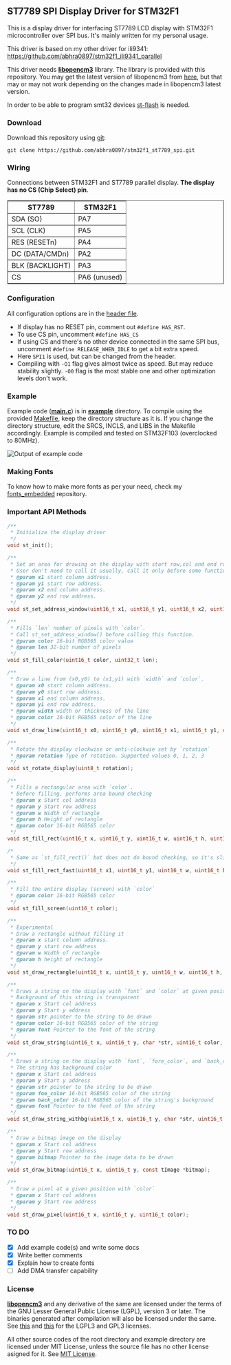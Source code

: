 ## ST7789 SPI Display Driver for STM32F1
This is a display driver for interfacing ST7789 LCD display with STM32F1 microcontroller over SPI bus. It's mainly written for my personal usage.

This driver is based on my other driver for ili9341: https://github.com/abhra0897/stm32f1_ili9341_parallel

This driver needs **[libopencm3](https://github.com/libopencm3/libopencm3.git)** library. The library is provided with this repository. You may get the latest version of libopencm3 from [here](https://github.com/libopencm3/libopencm3.git), but that may or may not work depending on the changes made in libopencm3 latest version.

In order to be able to program smt32 devices [st-flash](https://github.com/stlink-org/stlink/blob/master/doc/man/st-flash.md) is needed.

### Download
Download this repository using [git](https://git-scm.com/):

```
git clone https://github.com/abhra0897/stm32f1_st7789_spi.git
```

### Wiring
Connections between STM32F1 and ST7789 parallel display. **The display has no CS (Chip Select) pin**.
<table border=1>
    <tr>
        <th colspan=1>ST7789</th>
        <th rowspan=1>STM32F1</th>
    </tr>
    <tr>
        <td>SDA (SO)</td>
        <td>PA7</td>
    </tr>
    <tr>
        <td>SCL (CLK)</td>
        <td>PA5</td>
    </tr>
    <tr>
        <td>RES (RESETn)</td>
        <td>PA4</td>
    </tr>
    <tr>
        <td>DC (DATA/CMDn)</td>
        <td>PA2</td>
    </tr>
    <tr>
        <td>BLK (BACKLIGHT)</td>
        <td>PA3</td>
    </tr>
    <tr>
        <td>CS</td>
        <td>PA6 (unused)</td>
    </tr>
</table>

### Configuration
All configuration options are in the [header file](st7789_stm32_spi.h). 
- If display has no RESET pin, comment out `#define HAS_RST`.
- To use CS pin, uncomment `#define HAS_CS`
- If using CS and there's no other device connected in the same SPI bus, uncomment `#define RELEASE_WHEN_IDLE` to get a bit extra speed.
- Here `SPI1` is used, but can be changed from the header.
- Compiling with `-O1` flag gives almost twice as speed. But may reduce stability slightly. `-O0` flag is the most stable one and other optimization levels don't work.

### Example
Example code (**[main.c](example/main.c)**) is in **[example](example)** directory. To compile using the provided [Makefile](example/Makefile), keep the directory structure as it is. If you change the directory structure, edit the SRCS, INCLS, and LIBS in the Makefile accordingly.
Example is compiled and tested on STM32F103 (overclocked to 80MHz).

![Output of example code](example/photo/example_output.gif)

### Making Fonts
To know how to make more fonts as per your need, check my [fonts_embedded](https://github.com/abhra0897/fonts_embedded.git) repository.

### Important API Methods

```C
/**
 * Initialize the display driver
 */
void st_init();

/**
 * Set an area for drawing on the display with start row,col and end row,col.
 * User don't need to call it usually, call it only before some functions who don't call it by default.
 * @param x1 start column address.
 * @param y1 start row address.
 * @param x2 end column address.
 * @param y2 end row address.
 */
void st_set_address_window(uint16_t x1, uint16_t y1, uint16_t x2, uint16_t y2);

/**
 * Fills `len` number of pixels with `color`.
 * Call st_set_address_window() before calling this function.
 * @param color 16-bit RGB565 color value
 * @param len 32-bit number of pixels
 */
void st_fill_color(uint16_t color, uint32_t len);

/**
 * Draw a line from (x0,y0) to (x1,y1) with `width` and `color`.
 * @param x0 start column address.
 * @param y0 start row address.
 * @param x1 end column address.
 * @param y1 end row address.
 * @param width width or thickness of the line
 * @param color 16-bit RGB565 color of the line
 */
void st_draw_line(uint16_t x0, uint16_t y0, uint16_t x1, uint16_t y1, uint8_t width, uint16_t color);

/**
 * Rotate the display clockwise or anti-clockwie set by `rotation`
 * @param rotation Type of rotation. Supported values 0, 1, 2, 3
 */
void st_rotate_display(uint8_t rotation);

/**
 * Fills a rectangular area with `color`.
 * Before filling, performs area bound checking
 * @param x Start col address
 * @param y Start row address
 * @param w Width of rectangle
 * @param h Height of rectangle
 * @param color 16-bit RGB565 color
 */
void st_fill_rect(uint16_t x, uint16_t y, uint16_t w, uint16_t h, uint16_t color);

/*
 * Same as `st_fill_rect()` but does not do bound checking, so it's slightly faster
 */
void st_fill_rect_fast(uint16_t x1, uint16_t y1, uint16_t w, uint16_t h, uint16_t color);

/**
 * Fill the entire display (screen) with `color`
 * @param color 16-bit RGB565 color
 */
void st_fill_screen(uint16_t color);

/**
 * Experimental
 * Draw a rectangle without filling it
 * @param x start column address.
 * @param y start row address
 * @param w Width of rectangle
 * @param h height of rectangle
 */
void st_draw_rectangle(uint16_t x, uint16_t y, uint16_t w, uint16_t h, uint16_t color);

/**
 * Draws a string on the display with `font` and `color` at given position.
 * Background of this string is transparent
 * @param x Start col address
 * @param y Start y address
 * @param str pointer to the string to be drawn
 * @param color 16-bit RGB565 color of the string
 * @param font Pointer to the font of the string
 */
void st_draw_string(uint16_t x, uint16_t y, char *str, uint16_t color, tFont *font);

/**
 * Draws a string on the display with `font`, `fore_color`, and `back_color` at given position.
 * The string has background color
 * @param x Start col address
 * @param y Start y address
 * @param str pointer to the string to be drawn
 * @param foe_color 16-bit RGB565 color of the string
 * @param back_color 16-bit RGB565 color of the string's background
 * @param font Pointer to the font of the string
 */
void st_draw_string_withbg(uint16_t x, uint16_t y, char *str, uint16_t fore_color, uint16_t back_color, tFont *font);

/**
 * Draw a bitmap image on the display
 * @param x Start col address
 * @param y Start row address
 * @param bitmap Pointer to the image data to be drawn
 */
void st_draw_bitmap(uint16_t x, uint16_t y, const tImage *bitmap);

/**
 * Draw a pixel at a given position with `color`
 * @param x Start col address
 * @param y Start row address
 */
void st_draw_pixel(uint16_t x, uint16_t y, uint16_t color);

```
### TO DO

 - [x] Add example code(s) and write some docs
 - [x] Write better comments
 - [x] Explain how to create fonts
 - [ ] Add DMA transfer capability

### License
**[libopencm3](libopencm3)** and any derivative of the same are licensed under the terms of the GNU Lesser General Public License (LGPL), version 3 or later. The binaries generated after compilation will also be licensed under the same. See [this](libopencm3/COPYING.LGPL3) and [this](libopencm3/COPYING.GPL3) for the LGPL3 and GPL3 licenses.

All other source codes of the root directory and example directory are licensed under MIT License, unless the source file has no other license asigned for it. See [MIT License](LICENSE).
